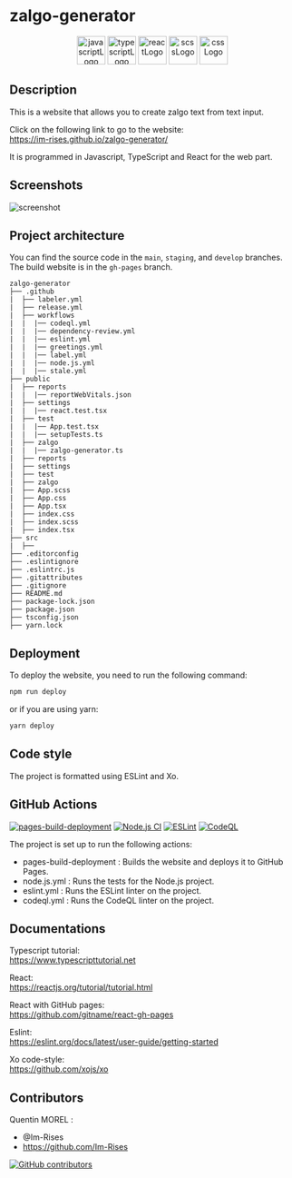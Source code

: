 # zalgo-generator

<p align="center">
    <img src="https://img.shields.io/badge/JavaScript-323330?style=for-the-badge&logo=javascript&logoColor=F7DF1E" alt="javascriptLogo" style="height:50px;">
    <img src="https://img.shields.io/badge/TypeScript-007ACC?style=for-the-badge&logo=typescript&logoColor=white" alt="typescriptLogo" style="height:50px;">
    <img src="https://img.shields.io/badge/React-20232A?style=for-the-badge&logo=react&logoColor=61DAFB" alt="reactLogo" style="height:50px;">
    <img src="https://img.shields.io/badge/Sass-CC6699?style=for-the-badge&logo=sass&logoColor=white" alt="scssLogo" style="height:50px;">
    <img src="https://img.shields.io/badge/CSS-239120?&style=for-the-badge&logo=css3&logoColor=white" alt="cssLogo" style="height:50px;">
</p>

## Description

This is a website that allows you to create zalgo text from text input.

Click on the following link to go to the website:  
<https://im-rises.github.io/zalgo-generator/>

It is programmed in Javascript, TypeScript and React for the web part.

## Screenshots

![screenshot](https://user-images.githubusercontent.com/59691442/189004318-aab85d9b-615e-44a9-9d31-cc279fedfe2a.png)

## Project architecture

You can find the source code in the `main`, `staging`, and `develop` branches. The build website is in the `gh-pages`
branch.

~~~
zalgo-generator
├── .github
|  ├── labeler.yml
|  ├── release.yml
|  ├── workflows
|  |  |── codeql.yml
|  |  |── dependency-review.yml
|  |  |── eslint.yml
|  |  |── greetings.yml
|  |  |── label.yml
|  |  |── node.js.yml
|  |  |── stale.yml
├── public
|  ├── reports
|  |  |── reportWebVitals.json
|  ├── settings
|  |  |── react.test.tsx
|  ├── test
|  |  |── App.test.tsx
|  |  |── setupTests.ts
|  ├── zalgo
|  |  |── zalgo-generator.ts
|  ├── reports
|  ├── settings
|  ├── test
|  ├── zalgo
|  ├── App.scss
|  ├── App.css
|  ├── App.tsx
|  ├── index.css
|  ├── index.scss
|  ├── index.tsx
├── src
|  ├── 
├── .editorconfig
├── .eslintignore
├── .eslintrc.js
├── .gitattributes
├── .gitignore
├── README.md
├── package-lock.json
├── package.json
├── tsconfig.json
├── yarn.lock
~~~

## Deployment

To deploy the website, you need to run the following command:

```bash
npm run deploy
```

or if you are using yarn:

```bash 
yarn deploy
```

## Code style

The project is formatted using ESLint and Xo.

## GitHub Actions

[![pages-build-deployment](https://github.com/Im-Rises/zalgo-generator/actions/workflows/pages/pages-build-deployment/badge.svg)](https://github.com/Im-Rises/zalgo-generator/actions/workflows/pages/pages-build-deployment)
[![Node.js CI](https://github.com/Im-Rises/zalgo-generator/actions/workflows/node.js.yml/badge.svg?branch=main)](https://github.com/Im-Rises/zalgo-generator/actions/workflows/node.js.yml)
[![ESLint](https://github.com/Im-Rises/zalgo-generator/actions/workflows/eslint.yml/badge.svg?branch=main)](https://github.com/Im-Rises/zalgo-generator/actions/workflows/eslint.yml)
[![CodeQL](https://github.com/Im-Rises/zalgo-generator/actions/workflows/codeql.yml/badge.svg?branch=main)](https://github.com/Im-Rises/zalgo-generator/actions/workflows/codeql.yml)

The project is set up to run the following actions:

- pages-build-deployment : Builds the website and deploys it to GitHub Pages.
- node.js.yml : Runs the tests for the Node.js project.
- eslint.yml : Runs the ESLint linter on the project.
- codeql.yml : Runs the CodeQL linter on the project.

## Documentations

Typescript tutorial:  
<https://www.typescripttutorial.net>

React:  
<https://reactjs.org/tutorial/tutorial.html>

React with GitHub pages:  
<https://github.com/gitname/react-gh-pages>

Eslint:  
<https://eslint.org/docs/latest/user-guide/getting-started>

Xo code-style:  
<https://github.com/xojs/xo>

## Contributors

Quentin MOREL :

- @Im-Rises
- <https://github.com/Im-Rises>

[![GitHub contributors](https://contrib.rocks/image?repo=Im-Rises/zalgo-generator)](https://github.com/Im-Rises/zalgo-generator/graphs/contributors)
